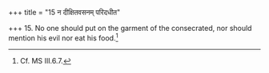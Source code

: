 +++
title = "15 न दीक्षितवसनम् परिदधीत"

+++
15. No one should put on the garment of the consecrated, nor should mention his evil nor eat his food.[^1]  


[^1]: Cf. MS III.6.7.
